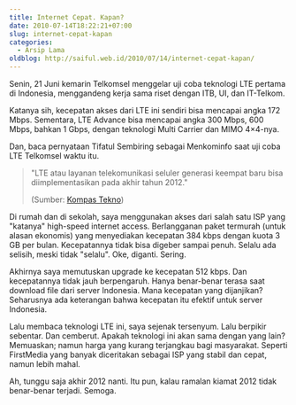 ```yaml
---
title: Internet Cepat. Kapan?
date: 2010-07-14T18:22:21+07:00
slug: internet-cepat-kapan
categories:
  - Arsip Lama
oldblog: http://saiful.web.id/2010/07/14/internet-cepat-kapan/
---
```


Senin, 21 Juni kemarin Telkomsel menggelar uji coba teknologi LTE pertama di Indonesia, menggandeng kerja sama riset dengan ITB, UI, dan IT-Telkom.

Katanya sih, kecepatan akses dari LTE ini sendiri bisa mencapai angka 172 Mbps. Sementara, LTE Advance bisa mencapai angka 300 Mbps, 600 Mbps, bahkan 1 Gbps, dengan teknologi Multi Carrier dan MIMO 4×4-nya.

Dan, baca pernyataan Tifatul Sembiring sebagai Menkominfo saat uji coba LTE Telkomsel waktu itu.

<!--more-->

> "LTE atau layanan telekomunikasi seluler generasi keempat baru bisa diimplementasikan pada akhir tahun 2012."
>
> (Sumber: [Kompas Tekno](http://tekno.kompas.com/read/xml/2010/06/22/08315174/Layanan.4G.LTE.Komersial.mulai.2012-8))

Di rumah dan di sekolah, saya menggunakan akses dari salah satu ISP yang "katanya" high-speed internet access. Berlangganan paket termurah (untuk alasan ekonomis) yang menyediakan kecepatan 384 kbps dengan kuota 3 GB per bulan. Kecepatannya tidak bisa digeber sampai penuh. Selalu ada selisih, meski tidak "selalu". Oke, diganti. Sering.

Akhirnya saya memutuskan upgrade ke kecepatan 512 kbps. Dan kecepatannya tidak jauh berpengaruh. Hanya benar-benar terasa saat download file dari server Indonesia. Mana kecepatan yang dijanjikan? Seharusnya ada keterangan bahwa kecepatan itu efektif untuk server Indonesia.

Lalu membaca teknologi LTE ini, saya sejenak tersenyum. Lalu berpikir sebentar. Dan cemberut. Apakah teknologi ini akan sama dengan yang lain? Memuaskan; namun harga yang kurang terjangkau bagi masyarakat. Seperti FirstMedia yang banyak diceritakan sebagai ISP yang stabil dan cepat, namun lebih mahal.

Ah, tunggu saja akhir 2012 nanti. Itu pun, kalau ramalan kiamat 2012 tidak benar-benar terjadi. Semoga.
